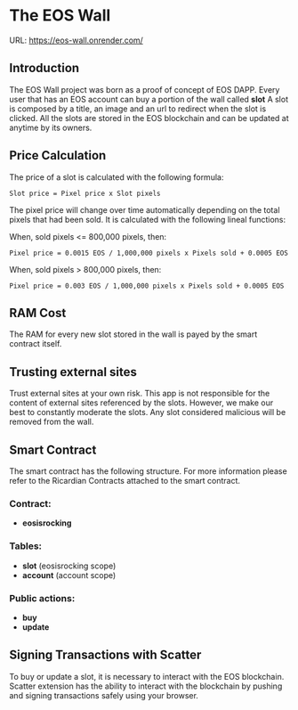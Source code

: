 # The EOS Wall

URL: https://eos-wall.onrender.com/

## Introduction

The EOS Wall project was born as a proof of concept of EOS DAPP.
Every user that has an EOS account can buy a portion of the wall called
**slot** A slot is composed by a title, an image and an url to redirect when the slot is clicked.
All the slots are stored in the EOS blockchain and can be updated at anytime by its owners.


## Price Calculation

The price of a slot is calculated with the following formula:

```Slot price = Pixel price x Slot pixels```

The pixel price will change over time automatically depending on the total pixels that had been sold. It is calculated with the following lineal
functions:

When, sold pixels <= 800,000 pixels, then:

```Pixel price = 0.0015 EOS / 1,000,000 pixels x Pixels sold + 0.0005 EOS```

When, sold pixels > 800,000 pixels, then:

```Pixel price = 0.003 EOS / 1,000,000 pixels x Pixels sold + 0.0005 EOS```


## RAM Cost

The RAM for every new slot stored in the wall is payed by the smart contract itself.


## Trusting external sites

Trust external sites at your own risk. This app is not responsible for the content of external sites referenced by the slots.
However, we make our best to constantly moderate the slots. Any slot considered malicious will be removed from the wall.


## Smart Contract

The smart contract has the following structure. For more information please refer to the Ricardian Contracts
attached to the smart contract.

### Contract: 

* __eosisrocking__

### Tables:  
* __slot__ (eosisrocking scope)
* __account__ (account scope)

### Public actions:
* __buy__
* __update__


## Signing Transactions with Scatter

To buy or update a slot, it is necessary to interact with the EOS blockchain. Scatter extension has the ability to interact with the blockchain by pushing and signing transactions safely using your browser.
